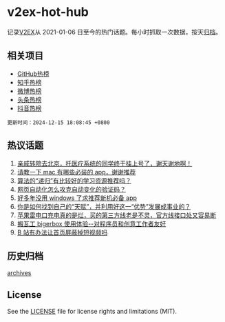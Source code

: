 # v2ex-hot-hub

 记录[V2EX](https://www.v2ex.com/)从 2021-01-06 日至今的热门话题。每小时抓取一次数据，按天[归档](archives)。
 
 ## 相关项目

- [GitHub热榜](https://github.com/snaildev/github-hot-hub)
- [知乎热榜](https://github.com/snaildev/zhihu-hot-hub)
- [微博热榜](https://github.com/snaildev/weibo-hot-hub)
- [头条热榜](https://github.com/snaildev/toutiao-hot-hub)
- [抖音热榜](https://github.com/snaildev/douyin-hot-hub)


 `更新时间：2024-12-15 18:08:45 +0800`

## 热议话题

1. [亲戚转院去北京，托医疗系统的同学终于挂上号了，谢天谢地啊！](https://www.v2ex.com/t/1097641)
1. [请教一下 mac 有哪些必装的 app，谢谢推荐](https://www.v2ex.com/t/1097598)
1. [算法的“递归”有比较好的学习资源推荐吗？](https://www.v2ex.com/t/1097577)
1. [网页自动化怎么攻克自动变化的验证码？](https://www.v2ex.com/t/1097616)
1. [好多年没用 windows 了求推荐新机必备 app](https://www.v2ex.com/t/1097584)
1. [你是如何找到自己的“天赋”，并利用好这一“优势”发展成事业的？](https://www.v2ex.com/t/1097636)
1. [苹果雷电口充电真的是烂，买的第三方线老是不灵，官方线接口处又容易断](https://www.v2ex.com/t/1097658)
1. [搬瓦工 bigerbox 使用体验--对程序员和创意工作者友好](https://www.v2ex.com/t/1097638)
1. [B 站有办法让首页屏蔽掉短视频吗](https://www.v2ex.com/t/1097634)

## 历史归档

[archives](archives)

## License

See the [LICENSE](LICENSE) file for license rights and limitations (MIT).
